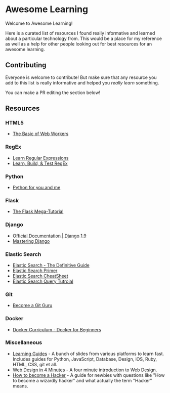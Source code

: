 Awesome Learning
================
Welcome to Awesome Learning!

Here is a curated list of resources I found really informative and learned about a particular technology from. This would be a place for my reference as well as a help for other people looking out for best resources for an awesome learning.

Contributing
------------

Everyone is welcome to contribute! But make sure that any resource you add to this list is really informative and helped you *really learn* something.

You can make a PR editing the section below!

Resources
---------

### HTML5

- [The Basic of Web Workers](http://www.html5rocks.com/en/tutorials/workers/basics/)

### RegEx

- [Learn Regular Expressions](http://regexone.com)
- [Learn, Build, & Test RegEx](http://regexr.com)

### Python

- [Python for you and me](http://pymbook.readthedocs.io/en/latest/)

### Flask

- [The Flask Mega-Tutorial](http://blog.miguelgrinberg.com/post/the-flask-mega-tutorial-part-i-hello-world)

### Django

- [Official Documentation | Django 1.9](https://docs.djangoproject.com/en/1.9/)
- [Mastering Django](http://masteringdjango.com/)

### Elastic Search

- [Elastic Search - The Definitive Guide](https://www.elastic.co/guide/en/elasticsearch/guide/current/index.html)
- [Elastic Search Primer](https://qbox.io/blog/an-elasticsearch-primer)
- [Elastic Search CheatSheet](http://elasticsearch-cheatsheet.jolicode.com/)
- [Elastic Search Query Tutroial](http://okfnlabs.org/blog/2013/07/01/elasticsearch-query-tutorial.html)

### Git

- [Become a Git Guru](https://www.atlassian.com/git/tutorials/)

### Docker

- [Docker Curriculum - Docker for Beginners](https://github.com/prakhar1989/docker-curriculum)

### Miscellaneous

- [Learning Guides](https://github.com/manojpandey/learning-guides) - A bunch of slides from various platforms to learn fast. Includes guides for Python, JavaScript, Database, Design, iOS, Ruby, HTML, CSS, git et all.
- [Web Design in 4 Minutes](http://jgthms.com/web-design-in-4-minutes) - A four minute introduction to Web Design.
- [How to become a Hacker](http://www.catb.org/esr/faqs/hacker-howto.html) - A guide for newbies with questions like "How to become a wizardly hacker" and what actually the term "Hacker" means.
